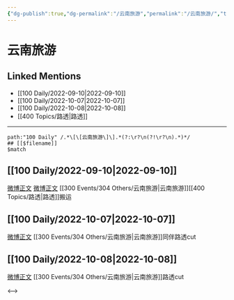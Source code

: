 ```yaml
---
{"dg-publish":true,"dg-permalink":"/云南旅游","permalink":"/云南旅游/","title":"云南旅游"}
---
```


# 云南旅游

## Linked Mentions
- [[100 Daily/2022-09-10\|2022-09-10]]
- [[100 Daily/2022-10-07\|2022-10-07]]
- [[100 Daily/2022-10-08\|2022-10-08]]
- [[400 Topics/路透\|路透]]


---

```expander
path:"100 Daily" /.*\[\[云南旅游\]\].*(?:\r?\n(?!\r?\n).*)*/
## [[$filename]]
$match
```
## [[100 Daily/2022-09-10\|2022-09-10]]
[微博正文](http://weibo.com/6030707554/M55rwo9AG) [微博正文](http://weibo.com/7406079677/M560n1ucZ) [[300 Events/304 Others/云南旅游\|云南旅游]][[400 Topics/路透\|路透]]搬运
## [[100 Daily/2022-10-07\|2022-10-07]]
[微博正文](https://weibo.com/detail/4821934901299840) [[300 Events/304 Others/云南旅游\|云南旅游]]同伴路透cut
## [[100 Daily/2022-10-08\|2022-10-08]]
[微博正文](https://weibo.com/7495641082/M9lYwnaai) [[300 Events/304 Others/云南旅游\|云南旅游]]路透cut

<-->
